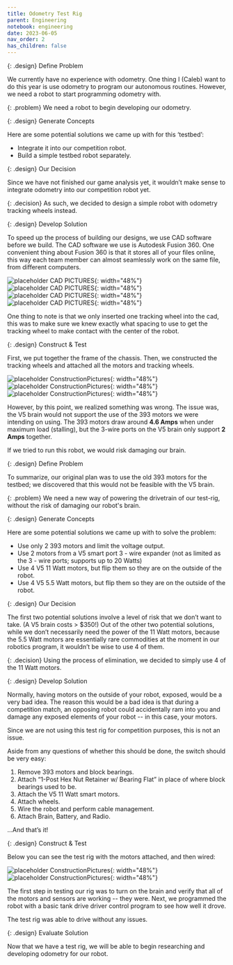```yaml
---
title: Odometry Test Rig
parent: Engineering
notebook: engineering
date: 2023-06-05
nav_order: 2
has_children: false
---
```


{: .design}
Define Problem

We currently have no experience with odometry. One thing I (Caleb) want to do this year is use odometry to program our autonomous routines. However, we need a robot to start programming odometry with.

{: .problem}
We need a robot to begin developing our odometry.

{: .design}
Generate Concepts

Here are some potential solutions we came up with for this ‘testbed’:

* Integrate it into our competition robot.
* Build a simple testbed robot separately.

{: .design}
Our Decision

Since we have not finished our game analysis yet, it wouldn’t make sense to integrate odometry into our competition robot yet. 

{: .decision}
As such, we decided to design a simple robot with odometry tracking wheels instead.

{: .design}
Develop Solution

To speed up the process of building our designs, we use CAD software before we build. The CAD software we use is Autodesk Fusion 360. One convenient thing about Fusion 360 is that it stores all of your files online, this way each team member can almost seamlessly work on the same file, from different computers.

![placeholder CAD PICTURES](/assets/TestRig.jpg){: width="48%"}
![placeholder CAD PICTURES](/assets/TestRig.jpg){: width="48%"}
![placeholder CAD PICTURES](/assets/TestRig.jpg){: width="48%"}
![placeholder CAD PICTURES](/assets/TestRig.jpg){: width="48%"}

One thing to note is that we only inserted one tracking wheel into the cad, this was to make sure we knew exactly what spacing to use to get the tracking wheel to make contact with the center of the robot. 

{: .design}
Construct & Test

First, we put together the frame of the chassis. Then, we constructed the tracking wheels and attached all the motors and tracking wheels.

![placeholder ConstructionPictures](/assets/TestRigConstructionFrame.jpg){: width="48%"}
![placeholder ConstructionPictures](/assets/TestRigConstructionTrackingWheel.jpg){: width="48%"}
![placeholder ConstructionPictures](/assets/TestRigConstruction.jpg){: width="48%"}

However, by this point, we realized something was wrong. The issue was, the V5 brain would not support the use of the 393 motors we were intending on using. The 393 motors draw around **4.6 Amps** when under maximum load (stalling), but the 3-wire ports on the V5 brain only support **2 Amps** together.

If we tried to run this robot, we would risk damaging our brain.

{: .design}
Define Problem

To summarize, our original plan was to use the old 393 motors for the testbed; we discovered that this would not be feasible with the V5 brain.

{: .problem}
We need a new way of powering the drivetrain of our test-rig, without the risk of damaging our robot's brain.

{: .design}
Generate Concepts

Here are some potential solutions we came up with to solve the problem:

* Use only 2 393 motors and limit the voltage output.
* Use 2 motors from a V5 smart port 3 - wire expander (not as limited as the 3 - wire ports; supports up to 20 Watts)
* Use 4 V5 11 Watt motors, but flip them so they are on the outside of the robot.
* Use 4 V5 5.5 Watt motors, but flip them so they are on the outside of the robot.

{: .design}
Our Decision

The first two potential solutions involve a level of risk that we don’t want to take. (A V5 brain costs > $350!) Out of the other two potential solutions, while we don’t necessarily need the power of the 11 Watt motors, because the 5.5 Watt motors are essentially rare commodities at the moment in our robotics program, it wouldn’t be wise to use 4 of them. 

{: .decision}
Using the process of elimination, we decided to simply use 4 of the 11 Watt motors.

{: .design}
Develop Solution

Normally, having motors on the outside of your robot, exposed, would be a very bad idea. The reason this would be a bad idea is that during a competition match, an opposing robot could accidentally ram into you and damage any exposed elements of your robot -- in this case, your motors.

Since we are not using this test rig for competition purposes, this is not an issue.

Aside from any questions of whether this should be done, the switch should be very easy:

1. Remove 393 motors and block bearings.
2. Attach “1-Post Hex Nut Retainer w/ Bearing Flat” in place of where block bearings used to be.
3. Attach the V5 11 Watt smart motors.
4. Attach wheels.
5. Wire the robot and perform cable management.
6. Attach Brain, Battery, and Radio.

…And that’s it!

{: .design}
Construct & Test

Below you can see the test rig with the motors attached, and then wired:

![placeholder ConstructionPictures](/assets/TestRigConstruction2Unwired.jpg){: width="48%"}
![placeholder ConstructionPictures](/assets/TestRigConstruction2Wired.jpg){: width="48%"}

The first step in testing our rig was to turn on the brain and verify that all of the motors and sensors are working -- they were. Next, we programmed the robot with a basic tank drive driver control program to see how well it drove.

The test rig was able to drive without any issues.

{: .design}
Evaluate Solution

Now that we have a test rig, we will be able to begin researching and developing odometry for our robot.